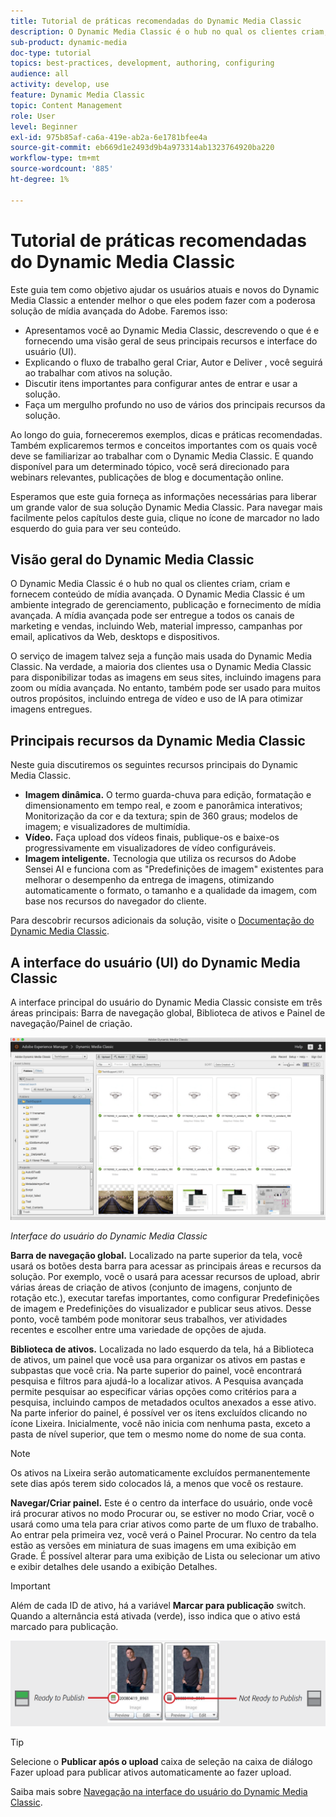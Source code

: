 ```yaml
---
title: Tutorial de práticas recomendadas do Dynamic Media Classic
description: O Dynamic Media Classic é o hub no qual os clientes criam, criam e fornecem conteúdo de mídia avançada. Este tutorial de práticas recomendadas foi criado para ajudar os usuários atuais e novos do Dynamic Media Classic a entender melhor o que eles podem fazer com essa poderosa solução de mídia avançada do Adobe. Nesta parte do tutorial, você aprenderá o que é o Dynamic Media Classic e obterá uma breve análise de seus principais recursos e interface do usuário.
sub-product: dynamic-media
doc-type: tutorial
topics: best-practices, development, authoring, configuring
audience: all
activity: develop, use
feature: Dynamic Media Classic
topic: Content Management
role: User
level: Beginner
exl-id: 975b85af-ca6a-419e-ab2a-6e1781bfee4a
source-git-commit: eb669d1e2493d9b4a973314ab1323764920ba220
workflow-type: tm+mt
source-wordcount: '885'
ht-degree: 1%

---
```


# Tutorial de práticas recomendadas do Dynamic Media Classic

Este guia tem como objetivo ajudar os usuários atuais e novos do Dynamic Media Classic a entender melhor o que eles podem fazer com a poderosa solução de mídia avançada do Adobe. Faremos isso:

- Apresentamos você ao Dynamic Media Classic, descrevendo o que é e fornecendo uma visão geral de seus principais recursos e interface do usuário (UI).
- Explicando o fluxo de trabalho geral Criar, Autor e Deliver , você seguirá ao trabalhar com ativos na solução.
- Discutir itens importantes para configurar antes de entrar e usar a solução.
- Faça um mergulho profundo no uso de vários dos principais recursos da solução.

Ao longo do guia, forneceremos exemplos, dicas e práticas recomendadas. Também explicaremos termos e conceitos importantes com os quais você deve se familiarizar ao trabalhar com o Dynamic Media Classic. E quando disponível para um determinado tópico, você será direcionado para webinars relevantes, publicações de blog e documentação online.

Esperamos que este guia forneça as informações necessárias para liberar um grande valor de sua solução Dynamic Media Classic. Para navegar mais facilmente pelos capítulos deste guia, clique no ícone de marcador no lado esquerdo do guia para ver seu conteúdo.

## Visão geral do Dynamic Media Classic

O Dynamic Media Classic é o hub no qual os clientes criam, criam e fornecem conteúdo de mídia avançada. O Dynamic Media Classic é um ambiente integrado de gerenciamento, publicação e fornecimento de mídia avançada. A mídia avançada pode ser entregue a todos os canais de marketing e vendas, incluindo Web, material impresso, campanhas por email, aplicativos da Web, desktops e dispositivos.

O serviço de imagem talvez seja a função mais usada do Dynamic Media Classic. Na verdade, a maioria dos clientes usa o Dynamic Media Classic para disponibilizar todas as imagens em seus sites, incluindo imagens para zoom ou mídia avançada. No entanto, também pode ser usado para muitos outros propósitos, incluindo entrega de vídeo e uso de IA para otimizar imagens entregues.

## Principais recursos da Dynamic Media Classic

Neste guia discutiremos os seguintes recursos principais do Dynamic Media Classic.

- **Imagem dinâmica.** O termo guarda-chuva para edição, formatação e dimensionamento em tempo real, e zoom e panorâmica interativos; Monitorização da cor e da textura; spin de 360 graus; modelos de imagem; e visualizadores de multimídia.
- **Vídeo.** Faça upload dos vídeos finais, publique-os e baixe-os progressivamente em visualizadores de vídeo configuráveis.
- **Imagem inteligente.** Tecnologia que utiliza os recursos do Adobe Sensei AI e funciona com as &quot;Predefinições de imagem&quot; existentes para melhorar o desempenho da entrega de imagens, otimizando automaticamente o formato, o tamanho e a qualidade da imagem, com base nos recursos do navegador do cliente.

Para descobrir recursos adicionais da solução, visite o [Documentação do Dynamic Media Classic](https://experienceleague.adobe.com/docs/dynamic-media-classic/using/intro/introduction.html).

## A interface do usuário (UI) do Dynamic Media Classic

A interface principal do usuário do Dynamic Media Classic consiste em três áreas principais: Barra de navegação global, Biblioteca de ativos e Painel de navegação/Painel de criação.

![imagem](assets/overview/overview-dmc-ui-ew.png)

_Interface do usuário do Dynamic Media Classic_

**Barra de navegação global.** Localizado na parte superior da tela, você usará os botões desta barra para acessar as principais áreas e recursos da solução. Por exemplo, você o usará para acessar recursos de upload, abrir várias áreas de criação de ativos (conjunto de imagens, conjunto de rotação etc.), executar tarefas importantes, como configurar Predefinições de imagem e Predefinições do visualizador e publicar seus ativos. Desse ponto, você também pode monitorar seus trabalhos, ver atividades recentes e escolher entre uma variedade de opções de ajuda.

**Biblioteca de ativos.** Localizada no lado esquerdo da tela, há a Biblioteca de ativos, um painel que você usa para organizar os ativos em pastas e subpastas que você cria. Na parte superior do painel, você encontrará pesquisa e filtros para ajudá-lo a localizar ativos. A Pesquisa avançada permite pesquisar ao especificar várias opções como critérios para a pesquisa, incluindo campos de metadados ocultos anexados a esse ativo. Na parte inferior do painel, é possível ver os itens excluídos clicando no ícone Lixeira. Inicialmente, você não inicia com nenhuma pasta, exceto a pasta de nível superior, que tem o mesmo nome do nome de sua conta.

>[!NOTE]
>
>Os ativos na Lixeira serão automaticamente excluídos permanentemente sete dias após terem sido colocados lá, a menos que você os restaure.

**Navegar/Criar painel.** Este é o centro da interface do usuário, onde você irá procurar ativos no modo Procurar ou, se estiver no modo Criar, você o usará como uma tela para criar ativos como parte de um fluxo de trabalho. Ao entrar pela primeira vez, você verá o Painel Procurar. No centro da tela estão as versões em miniatura de suas imagens em uma exibição em Grade. É possível alterar para uma exibição de Lista ou selecionar um ativo e exibir detalhes dele usando a exibição Detalhes.

>[!IMPORTANT]
>
>Além de cada ID de ativo, há a variável **Marcar para publicação** switch. Quando a alternância está ativada (verde), isso indica que o ativo está marcado para publicação.

![imagem](assets/overview/overview-mark-for-publish.png)

>[!TIP]
>
>Selecione o **Publicar após o upload** caixa de seleção na caixa de diálogo Fazer upload para publicar ativos automaticamente ao fazer upload.

Saiba mais sobre [Navegação na interface do usuário do Dynamic Media Classic](https://experienceleague.adobe.com/docs/dynamic-media-classic/using/getting-started/navigation-basics.html).
